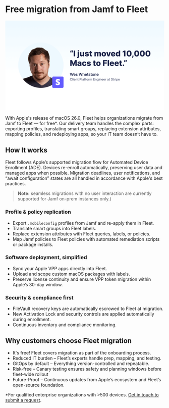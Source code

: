 # Free migration from Jamf to Fleet

![Free migration from Jamf to Fleet.](../website/assets/images/articles/migrate-to-fleet-800x450@2x.png)

With Apple's release of macOS 26.0, Fleet helps organizations migrate from Jamf to Fleet — for free*. Our delivery team handles the complex parts: exporting profiles, translating smart groups, replacing extension attributes, mapping policies, and redeploying apps, so your IT team doesn’t have to.

## How It works

Fleet follows Apple’s supported migration flow for Automated Device Enrollment (ADE). Devices re-enroll automatically, preserving user data and managed apps when possible. Migration deadlines, user notifications, and “await configuration” states are all handled in accordance with Apple's best practices. 

>**Note:** seamless migrations with no user interaction are currently supported for Jamf on-prem instances only.)

### Profile & policy replication

- Export `.mobileconfig` profiles from Jamf and re-apply them in Fleet.
- Translate smart groups into Fleet labels. 
- Replace extension attributes with Fleet queries, labels, or policies.
- Map Jamf policies to Fleet policies with automated remediation scripts or package installs.

### Software deployment, simplified

- Sync your Apple VPP apps directly into Fleet.
- Upload and scope custom macOS packages with labels.
- Preserve license continuity and ensure VPP token migration within Apple’s 30-day window.

### Security & compliance first

- FileVault recovery keys are automatically escrowed to Fleet at migration.
- New Activation Lock and security controls are applied automatically during enrollment. 
- Continuous inventory and compliance monitoring.

## Why customers choose Fleet migration

- It's free! Fleet covers migration as part of the onboarding process.
- Reduced IT burden – Fleet’s experts handle prep, mapping, and testing.
- GitOps by default – Everything version-controlled and repeatable.
- Risk-free – Canary testing ensures safety and planning windows before fleet-wide rollout
- Future-Proof – Continuous updates from Apple’s ecosystem and Fleet’s open-source foundation.

\*For qualified enterprise organizations with >500 devices. [Get in touch to submit a request](https://fleetdm.com/contact).

<meta name="articleTitle" value="Free migration from Jamf to Fleet">
<meta name="authorFullName" value="Alex Mitchell">
<meta name="authorGitHubUsername" value="alexmitchelliii">
<meta name="category" value="articles">
<meta name="publishedOn" value="2025-10-06">
<meta name="description" value="Switch from Jamf to Fleet for free. Fleet follows Apple’s new macOS Tahoe 26.0 migration flow for a seamless move.">
<meta name="articleImageUrl" value="../website/assets/images/articles/migrate-to-fleet-800x450@2x.png">
